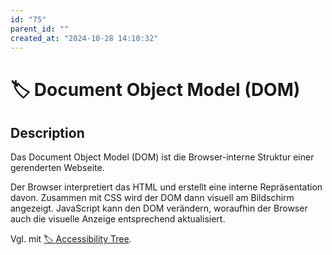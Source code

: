 ```yaml
---
id: "75"
parent_id: ""
created_at: "2024-10-28 14:10:32"
---
```


# 🏷️ Document Object Model (DOM)

## Description

Das Document Object Model (DOM) ist die Browser-interne Struktur einer gerenderten Webseite.

Der Browser interpretiert das HTML und erstellt eine interne Repräsentation davon. Zusammen mit CSS wird der DOM dann visuell am Bildschirm angezeigt. JavaScript kann den DOM verändern, woraufhin der Browser auch die visuelle Anzeige entsprechend aktualisiert.

Vgl. mit [🏷️ Accessibility Tree](/en/tags/accessibility-tree).